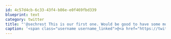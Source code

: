 ```yaml
---
id: 4c57d4cb-6c33-43f4-b86e-e0f469fbd339
blueprint: text
category: twitter
title: "'@sechrest This is our first one. Would be good to have some more mentorship and guidance to the teams"
caption: '<span class="username username_linked">@<a href="https://twitter.com/sechrest" title="John Sechrest">sechrest</a></span> This is our first one. Would be good to have some more mentorship and guidance to the teams'
---
```

